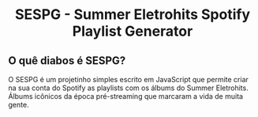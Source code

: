 <h1 align="center">SESPG - Summer Eletrohits Spotify Playlist Generator</h1>

## O quê diabos é SESPG?

O SESPG é um projetinho simples escrito em JavaScript que permite criar na sua conta do Spotify as playlists com os álbums do Summer Eletrohits. Álbums icônicos da época pré-streaming que marcaram a vida de muita gente.
